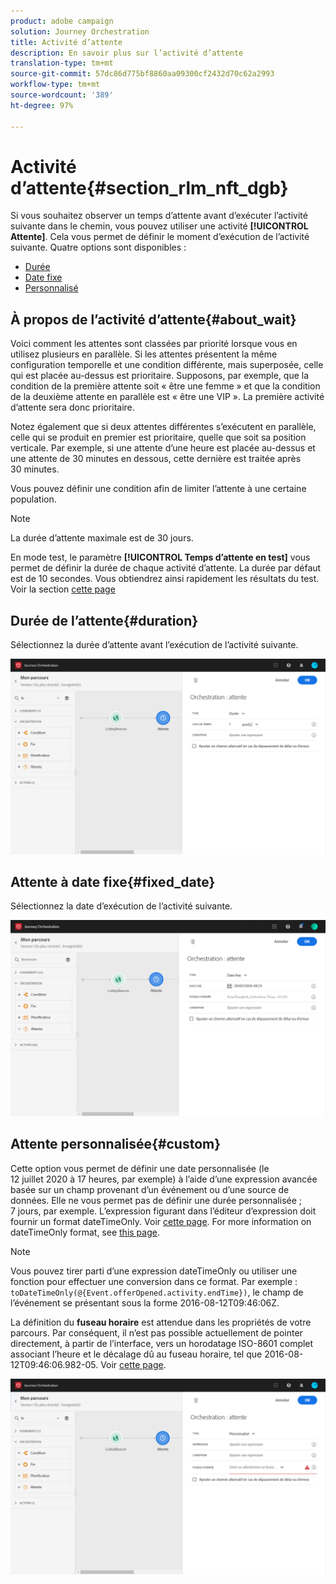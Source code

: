 ```yaml
---
product: adobe campaign
solution: Journey Orchestration
title: Activité d’attente
description: En savoir plus sur l’activité d’attente
translation-type: tm+mt
source-git-commit: 57dc86d775bf8860aa09300cf2432d70c62a2993
workflow-type: tm+mt
source-wordcount: '389'
ht-degree: 97%

---
```



# Activité d’attente{#section_rlm_nft_dgb}

Si vous souhaitez observer un temps d’attente avant d’exécuter l’activité suivante dans le chemin, vous pouvez utiliser une activité **[!UICONTROL Attente]**. Cela vous permet de définir le moment d’exécution de l’activité suivante. Quatre options sont disponibles :

* [Durée](#duration)
* [Date fixe](#fixed_date)
* [Personnalisé](#custom)

<!--* [Email send time optimization](#email_send_time_optimization)-->

## À propos de l’activité d’attente{#about_wait}

Voici comment les attentes sont classées par priorité lorsque vous en utilisez plusieurs en parallèle. Si les attentes présentent la même configuration temporelle et une condition différente, mais superposée, celle qui est placée au-dessus est prioritaire. Supposons, par exemple, que la condition de la première attente soit « être une femme » et que la condition de la deuxième attente en parallèle est « être une VIP ». La première activité d’attente sera donc prioritaire.

Notez également que si deux attentes différentes s’exécutent en parallèle, celle qui se produit en premier est prioritaire, quelle que soit sa position verticale. Par exemple, si une attente d’une heure est placée au-dessus et une attente de 30 minutes en dessous, cette dernière est traitée après 30 minutes.

Vous pouvez définir une condition afin de limiter l’attente à une certaine population.

>[!NOTE]
>
>La durée d’attente maximale est de 30 jours.
>
>En mode test, le paramètre **[!UICONTROL Temps d’attente en test]** vous permet de définir la durée de chaque activité d’attente. La durée par défaut est de 10 secondes. Vous obtiendrez ainsi rapidement les résultats du test. Voir la section [cette page](../building-journeys/testing-the-journey.md)

## Durée de l’attente{#duration}

Sélectionnez la durée d’attente avant l’exécution de l’activité suivante.

![](../assets/journey55.png)

## Attente à date fixe{#fixed_date}

Sélectionnez la date d’exécution de l’activité suivante.

![](../assets/journey56.png)

## Attente personnalisée{#custom}

Cette option vous permet de définir une date personnalisée (le 12 juillet 2020 à 17 heures, par exemple) à l’aide d’une expression avancée basée sur un champ provenant d’un événement ou d’une source de données. Elle ne vous permet pas de définir une durée personnalisée ; 7 jours, par exemple. L’expression figurant dans l’éditeur d’expression doit fournir un format dateTimeOnly. Voir [cette page](../expression/expressionadvanced.md). For more information on dateTimeOnly format, see [this page](../expression/data-types.md).

>[!NOTE]
>
>Vous pouvez tirer parti d’une expression dateTimeOnly ou utiliser une fonction pour effectuer une conversion dans ce format. Par exemple : ```toDateTimeOnly(@{Event.offerOpened.activity.endTime})```, le champ de l’événement se présentant sous la forme 2016-08-12T09:46:06Z.
>
>La définition du **fuseau horaire** est attendue dans les propriétés de votre parcours. Par conséquent, il n’est pas possible actuellement de pointer directement, à partir de l’interface, vers un horodatage ISO-8601 complet associant l’heure et le décalage dû au fuseau horaire, tel que 2016-08-12T09:46:06.982-05. Voir [cette page](../building-journeys/timezone-management.md).

![](../assets/journey57.png)

<!--## Email send time optimization{#email_send_time_optimization}

>[!CAUTION]
>
>The email send time optimization capability is only available to customers who use the [Adobe Experience Platform Data Connector](https://docs.adobe.com/content/help/en/campaign-standard/using/developing/mapping-campaign-and-aep-data/aep-about-data-connector.html).

This type of wait uses a score calculated in the Adobe Experience Platform. The score calculates the propensity to click or open an email in the future based on past behavior. Note that the algorithm calculating the score needs a certain amount of data to work. As a result, when it does not have enough data, the default wait time will apply. At publication time, you’ll be notified that the default time applies.

>[!NOTE]
>
>The first event of your journey must have a namespace.
>
>This capability is only available after an **[!UICONTROL Email]** activity. You need to have Adobe Campaign Standard.

1. In the **[!UICONTROL Amount of time]** field, define the number of hours to consider to optimize email sending.
1. In the **[!UICONTROL Optimization type]** field, choose if the optimization should increase clicks or opens.
1. In the **[!UICONTROL Default time]** field, define the default time to wait if the predictive send time score is not available.

    >[!NOTE]
    >
    >Note that the send time score can be unavailable because there is not enough data to perform the calculation. In this case, you will be informed, at publication time, that the default time applies.

![](../assets/journey57bis.png)-->
